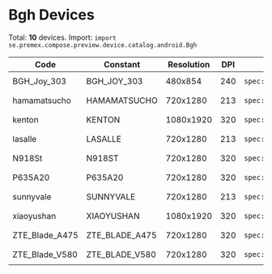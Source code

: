 # Bgh Devices

Total: **10** devices. Import: `import se.premex.compose.preview.device.catalog.android.Bgh`

| Code | Constant | Resolution | DPI | Compose Spec | Preview Usage |
|------|----------|------------|-----|-------------|---------------|
| BGH_Joy_303 | BGH_JOY_303 | 480x854 | 240 | `spec:width=480px,height=854px,dpi=240` | `@Preview(device = Bgh.BGH_JOY_303)` |
| hamamatsucho | HAMAMATSUCHO | 720x1280 | 213 | `spec:width=720px,height=1280px,dpi=213` | `@Preview(device = Bgh.HAMAMATSUCHO)` |
| kenton | KENTON | 1080x1920 | 320 | `spec:width=1080px,height=1920px,dpi=320` | `@Preview(device = Bgh.KENTON)` |
| lasalle | LASALLE | 720x1280 | 213 | `spec:width=720px,height=1280px,dpi=213` | `@Preview(device = Bgh.LASALLE)` |
| N918St | N918ST | 720x1280 | 320 | `spec:width=720px,height=1280px,dpi=320` | `@Preview(device = Bgh.N918ST)` |
| P635A20 | P635A20 | 720x1280 | 320 | `spec:width=720px,height=1280px,dpi=320` | `@Preview(device = Bgh.P635A20)` |
| sunnyvale | SUNNYVALE | 720x1280 | 213 | `spec:width=720px,height=1280px,dpi=213` | `@Preview(device = Bgh.SUNNYVALE)` |
| xiaoyushan | XIAOYUSHAN | 1080x1920 | 320 | `spec:width=1080px,height=1920px,dpi=320` | `@Preview(device = Bgh.XIAOYUSHAN)` |
| ZTE_Blade_A475 | ZTE_BLADE_A475 | 720x1280 | 320 | `spec:width=720px,height=1280px,dpi=320` | `@Preview(device = Bgh.ZTE_BLADE_A475)` |
| ZTE_Blade_V580 | ZTE_BLADE_V580 | 720x1280 | 320 | `spec:width=720px,height=1280px,dpi=320` | `@Preview(device = Bgh.ZTE_BLADE_V580)` |

<!-- Generated automatically. Do not edit manually. -->
